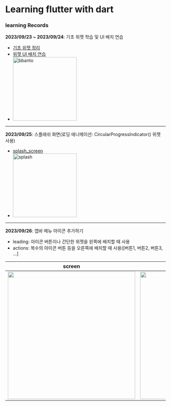 # Learning flutter with dart

### learning Records
<b>2023/09/23 ~ 2023/09/24</b>: 기초 위젯 학습 및 UI 배치 연습
  - <a href="https://psleon.tistory.com/179">기초 위젯 정리</a>
  - <a href="https://psleon.tistory.com/180">위젯 UI 배치 연습</a>
  - <img width="200" alt="bbanto" src="https://github.com/PSLeon24/Learning_Flutter/assets/59058869/8a9e75e9-b342-44e8-b390-53accd04dab9">

<hr>

<b>2023/09/25</b>: 스플래쉬 화면(로딩 애니메이션: CircularProgressIndicator() 위젯 사용)
  - <a href="https://github.com/PSLeon24/Learning_Flutter/tree/main/splash_screen">splash_screen</a>
  - <img width="200" alt="splash" src="https://github.com/PSLeon24/Learning_Flutter/assets/59058869/07fefa6b-04a1-4d56-91c4-d7dff1bd7f03">

<hr>

<b>2023/09/26</b>: 앱바 메뉴 아이콘 추가하기
  - leading: 아이콘 버튼이나 간단한 위젯을 왼쪽에 배치할 때 사용
  - actions: 복수의 아이콘 버튼 등을 오른쪽에 배치할 때 사용([버튼1, 버튼2, 버튼3, ...]
    
  |screen|code|result|
  |--|--|--|
  |<img width="400" src="https://github.com/PSLeon24/Learning_Flutter/assets/59058869/fc2ef1c8-9559-470f-9fd1-fa0a92ef5c84">|<img width="400" src="https://github.com/PSLeon24/Learning_Flutter/assets/59058869/45668bb2-66a0-4679-97f3-6252cc8188b6">|<img width="400" src="https://github.com/PSLeon24/Learning_Flutter/assets/59058869/416eca94-aa5e-414d-a945-334156a1923e">|
